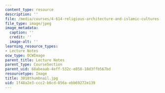 ```yaml
---
content_type: resource
description: ''
file: /media/courses/4-614-religious-architecture-and-islamic-cultures-fall-2002/1f48a2e3ccc2b6cd856aebb69272e139_3018thumbnail.jpg
file_type: image/jpeg
image_metadata:
  caption: ''
  credit: ''
  image-alt: ''
learning_resource_types:
- Lecture Notes
ocw_type: OCWImage
parent_title: Lecture Notes
parent_type: CourseSection
parent_uid: 68abeaab-4eff-532c-e858-18d3ffb567bd
resourcetype: Image
title: 3018thumbnail.jpg
uid: 1f48a2e3-ccc2-b6cd-856a-ebb69272e139
---
```


